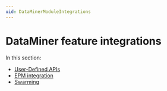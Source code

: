 ```yaml
---
uid: DataMinerModuleIntegrations
---
```


# DataMiner feature integrations

In this section:

- [User-Defined APIs](xref:DMI_User-DefinedAPIs)
- [EPM integration](xref:EpmIntegrationTrainingAbout)
- [Swarming](xref:SwarmingPrepare)
